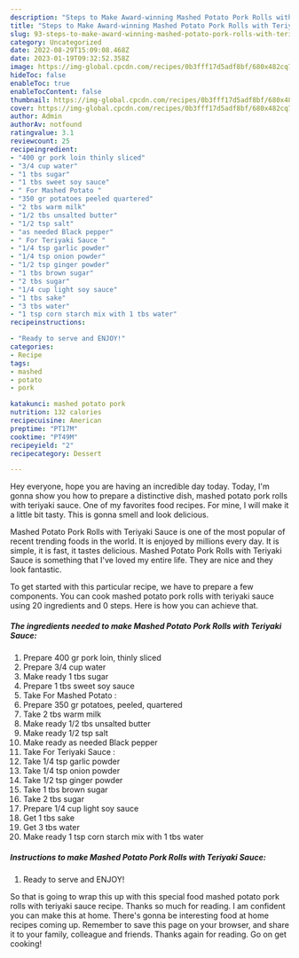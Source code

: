 ```yaml
---
description: "Steps to Make Award-winning Mashed Potato Pork Rolls with Teriyaki Sauce"
title: "Steps to Make Award-winning Mashed Potato Pork Rolls with Teriyaki Sauce"
slug: 93-steps-to-make-award-winning-mashed-potato-pork-rolls-with-teriyaki-sauce
category: Uncategorized
date: 2022-08-29T15:09:08.468Z
date: 2023-01-19T09:32:52.358Z
image: https://img-global.cpcdn.com/recipes/0b3fff17d5adf8bf/680x482cq70/mashed-potato-pork-rolls-with-teriyaki-sauce-recipe-main-photo.jpg
hideToc: false
enableToc: true
enableTocContent: false
thumbnail: https://img-global.cpcdn.com/recipes/0b3fff17d5adf8bf/680x482cq70/mashed-potato-pork-rolls-with-teriyaki-sauce-recipe-main-photo.jpg
cover: https://img-global.cpcdn.com/recipes/0b3fff17d5adf8bf/680x482cq70/mashed-potato-pork-rolls-with-teriyaki-sauce-recipe-main-photo.jpg
author: Admin
authorAv: notfound
ratingvalue: 3.1
reviewcount: 25
recipeingredient:
- "400 gr pork loin thinly sliced"
- "3/4 cup water"
- "1 tbs sugar"
- "1 tbs sweet soy sauce"
- " For Mashed Potato "
- "350 gr potatoes peeled quartered"
- "2 tbs warm milk"
- "1/2 tbs unsalted butter"
- "1/2 tsp salt"
- "as needed Black pepper"
- " For Teriyaki Sauce "
- "1/4 tsp garlic powder"
- "1/4 tsp onion powder"
- "1/2 tsp ginger powder"
- "1 tbs brown sugar"
- "2 tbs sugar"
- "1/4 cup light soy sauce"
- "1 tbs sake"
- "3 tbs water"
- "1 tsp corn starch mix with 1 tbs water"
recipeinstructions:

- "Ready to serve and ENJOY!"
categories:
- Recipe
tags:
- mashed
- potato
- pork

katakunci: mashed potato pork 
nutrition: 132 calories
recipecuisine: American
preptime: "PT17M"
cooktime: "PT49M"
recipeyield: "2"
recipecategory: Dessert

---
```



Hey everyone, hope you are having an incredible day today. Today, I'm gonna show you how to prepare a distinctive dish, mashed potato pork rolls with teriyaki sauce. One of my favorites food recipes. For mine, I will make it a little bit tasty. This is gonna smell and look delicious.

Mashed Potato Pork Rolls with Teriyaki Sauce is one of the most popular of recent trending foods in the world. It is enjoyed by millions every day. It is simple, it is fast, it tastes delicious. Mashed Potato Pork Rolls with Teriyaki Sauce is something that I've loved my entire life. They are nice and they look fantastic.




To get started with this particular recipe, we have to prepare a few components. You can cook mashed potato pork rolls with teriyaki sauce using 20 ingredients and 0 steps. Here is how you can achieve that.

<!--inarticleads1-->

##### The ingredients needed to make Mashed Potato Pork Rolls with Teriyaki Sauce:

1. Prepare 400 gr pork loin, thinly sliced
1. Prepare 3/4 cup water
1. Make ready 1 tbs sugar
1. Prepare 1 tbs sweet soy sauce
1. Take  For Mashed Potato :
1. Prepare 350 gr potatoes, peeled, quartered
1. Take 2 tbs warm milk
1. Make ready 1/2 tbs unsalted butter
1. Make ready 1/2 tsp salt
1. Make ready as needed Black pepper
1. Take  For Teriyaki Sauce :
1. Take 1/4 tsp garlic powder
1. Take 1/4 tsp onion powder
1. Take 1/2 tsp ginger powder
1. Take 1 tbs brown sugar
1. Take 2 tbs sugar
1. Prepare 1/4 cup light soy sauce
1. Get 1 tbs sake
1. Get 3 tbs water
1. Make ready 1 tsp corn starch mix with 1 tbs water




<!--inarticleads2-->

##### Instructions to make Mashed Potato Pork Rolls with Teriyaki Sauce:


1. Ready to serve and ENJOY!



So that is going to wrap this up with this special food mashed potato pork rolls with teriyaki sauce recipe. Thanks so much for reading. I am confident you can make this at home. There's gonna be interesting food at home recipes coming up. Remember to save this page on your browser, and share it to your family, colleague and friends. Thanks again for reading. Go on get cooking!
